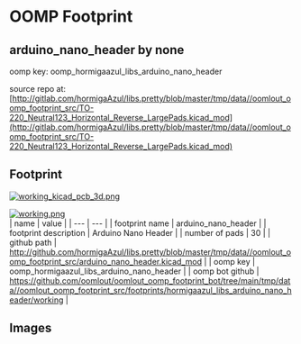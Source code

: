 # OOMP Footprint  
## arduino_nano_header  by none  
  
oomp key: oomp_hormigaazul_libs_arduino_nano_header  
  
source repo at: [http://gitlab.com/hormigaAzul/libs.pretty/blob/master/tmp/data//oomlout_oomp_footprint_src/TO-220_Neutral123_Horizontal_Reverse_LargePads.kicad_mod](http://gitlab.com/hormigaAzul/libs.pretty/blob/master/tmp/data//oomlout_oomp_footprint_src/TO-220_Neutral123_Horizontal_Reverse_LargePads.kicad_mod)  
## Footprint  
  
[![working_kicad_pcb_3d.png](working_kicad_pcb_3d_600.png)](working_kicad_pcb_3d.png)  
  
[![working.png](working_600.png)](working.png)  
| name | value | 
| --- | --- | 
| footprint name | arduino_nano_header | 
| footprint description | Arduino Nano Header | 
| number of pads | 30 | 
| github path | http://github.com/hormigaAzul/libs.pretty/blob/master/tmp/data//oomlout_oomp_footprint_src/arduino_nano_header.kicad_mod | 
| oomp key | oomp_hormigaazul_libs_arduino_nano_header | 
| oomp bot github | https://github.com/oomlout/oomlout_oomp_footprint_bot/tree/main/tmp/data//oomlout_oomp_footprint_src/footprints/hormigaazul_libs_arduino_nano_header/working | 
## Images  
